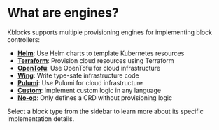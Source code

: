 # What are engines?

Kblocks supports multiple provisioning engines for implementing block controllers:

- [**Helm**](/docs/reference/supported-engines/helm): Use Helm charts to template Kubernetes resources
- [**Terraform**](/docs/reference/supported-engines/terraform): Provision cloud resources using Terraform
- [**OpenTofu**](/docs/reference/supported-engines/tofu): Use OpenTofu for cloud infrastructure
- [**Wing**](/docs/reference/supported-engines/wing): Write type-safe infrastructure code
- [**Pulumi**](/docs/reference/supported-engines/pulumi): Use Pulumi for cloud infrastructure
- [**Custom**](/docs/reference/supported-engines/custom): Implement custom logic in any language
- [**No-op**](/docs/reference/supported-engines/noop): Only defines a CRD without provisioning logic

Select a block type from the sidebar to learn more about its specific implementation details. 